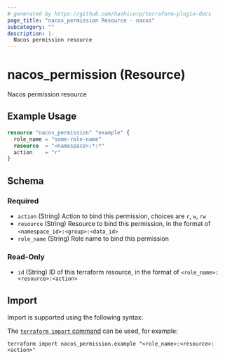 ```yaml
---
# generated by https://github.com/hashicorp/terraform-plugin-docs
page_title: "nacos_permission Resource - nacos"
subcategory: ""
description: |-
  Nacos permission resource
---
```


# nacos_permission (Resource)

Nacos permission resource

## Example Usage

```terraform
resource "nacos_permission" "example" {
  role_name = "some-role-name"
  resource  = "<namespace>:*:*"
  action    = "r"
}
```

<!-- schema generated by tfplugindocs -->
## Schema

### Required

- `action` (String) Action to bind this permission, choices are `r`, `w`, `rw`
- `resource` (String) Resource to bind this permission, in the format of `<namespace_id>:<group>:<data_id>`
- `role_name` (String) Role name to bind this permission

### Read-Only

- `id` (String) ID of this terraform resource, in the format of `<role_name>:<resource>:<action>`

## Import

Import is supported using the following syntax:

The [`terraform import` command](https://developer.hashicorp.com/terraform/cli/commands/import) can be used, for example:

```shell
terraform import nacos_permission.example "<role_name>:<resource>:<action>"
```
